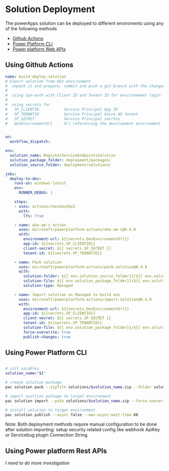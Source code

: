 # Solution Deployment

The powerApps solution can be deployed to different enviroments using any of the following methods

- [Github Actions](https://learn.microsoft.com/en-us/power-platform/alm/devops-github-actions)
- [Power Platform CLI](https://learn.microsoft.com/en-us/power-platform/developer/cli/reference/solution)
- [Power platform Web APIs](https://learn.microsoft.com/en-us/dynamics365/customerengagement/on-premises/developer/entities/solution?view=op-9-1)

## Using Github Actions

```yml
name: build-deploy-solution
# Export solution from DEV environment
#  unpack it and prepare, commit and push a git branch with the changes
#  
#  using spn-auth with Client ID and Tenant ID for environemnet login 
#  
#  using secrets for
#   SP_CLIENTID           Service Principal App ID
#   SP_TENANTID           Service Principal Azure AD tenant
#   SP_SECRET             Service Principal secrtes
#   DevEnvironmentUrl     Url referencing the development environment


on:
  workflow_dispatch:

env:
  solution_name: RegisterServiceEndpointsSolution
  solution_package_folder: deployment/packages/
  solution_source_folder: deployment/solutions/

jobs:
  deploy-to-dev:
    runs-on: windows-latest
    env:
      RUNNER_DEBUG: 1

    steps:
    - uses: actions/checkout@v2
      with:
        lfs: true

    - name: who-am-i action
      uses: microsoft/powerplatform-actions/who-am-i@0.4.0
      with:
        environment-url: ${{secrets.DevEnvironmentUrl}}
        app-id: ${{secrets.SP_CLIENTID}}
        client-secret: ${{ secrets.SP_SECRET }}
        tenant-id: ${{secrets.SP_TENANTID}}

    - name: Pack solution
      uses: microsoft/powerplatform-actions/pack-solution@0.4.0
      with:
        solution-folder: ${{ env.solution_source_folder}}/${{ env.solution_name }}
        solution-file: ${{ env.solution_package_folder}}/${{ env.solution_name }}.zip
        solution-type: Managed

    - name: Import solution as Managed to build env
      uses: microsoft/powerplatform-actions/import-solution@0.4.0
      with:
        environment-url: ${{secrets.DevEnvironmentUrl}}
        app-id: ${{secrets.SP_CLIENTID}}
        client-secret: ${{ secrets.SP_SECRET }}
        tenant-id: ${{secrets.SP_TENANTID}}
        solution-file: ${{ env.solution_package_folder}}/${{ env.solution_name }}.zip
        force-overwrite: true
        publish-changes: true

```

## Using Power Platform CLI

```bash

# init vaiables
solution_name="$1"

# create solution package
pac solution pack --zipfile solutions/$solution_name.zip --folder solutions/$solution_name --packagetype 'Managed'

# import soultion package to target environment
pac solution import --path solutions/$solution_name.zip --force-overwrite

# install solution to target environment
pac solution publish --async false --max-async-wait-time 60

```

Note: Both deployment methods require manual configuration to be done after solution importing: setup security related config like webhook ApiKey or Servicebug plugin Connection String.

## Using Power platform Rest APIs

*I need to do more investigation*
